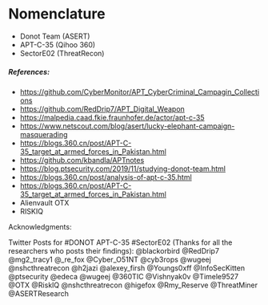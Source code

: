 # Nomenclature
- Donot Team (ASERT)
- APT-C-35 (Qihoo 360)
- SectorE02 (ThreatRecon)




##### References:

- https://github.com/CyberMonitor/APT_CyberCriminal_Campagin_Collections
- https://github.com/RedDrip7/APT_Digital_Weapon
- https://malpedia.caad.fkie.fraunhofer.de/actor/apt-c-35
- https://www.netscout.com/blog/asert/lucky-elephant-campaign-masquerading
- https://blogs.360.cn/post/APT-C-35_target_at_armed_forces_in_Pakistan.html
- https://github.com/kbandla/APTnotes
- https://blog.ptsecurity.com/2019/11/studying-donot-team.html
- https://blogs.360.cn/post/analysis-of-apt-c-35.html
- https://blogs.360.cn/post/APT-C-35_target_at_armed_forces_in_Pakistan.html
- Alienvault OTX
- RISKIQ

Acknowledgments:

Twitter Posts for #DONOT APT-C-35 #SectorE02 (Thanks for all the researchers who posts their findings):
@blackorbird @RedDrip7 @mg2_tracy1 @_re_fox @Cyber_O51NT @cyb3rops @wugeej @nshcthreatrecon
@h2jazi @alexey_firsh @Youngs0xff @InfoSecKitten @ptsecurity @edeca @wugeej @360TIC
@Vishnyak0v @Timele9527 @OTX @RiskIQ @nshcthreatrecon @higefox @Rmy_Reserve @ThreatMiner
@ASERTResearch

